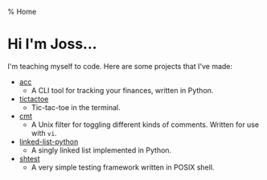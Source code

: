 % Home

# Hi I'm Joss...

I'm teaching myself to code.  Here are some projects that I've made:

* [acc](https://github.com/jaf7C7/acc)
  - A CLI tool for tracking your finances, written in Python.
* [tictactoe](https://github.com/jaf7C7/tictactoe)
  - Tic-tac-toe in the terminal.
* [cmt](https://github.com/jaf7C7/cmt)
  - A Unix filter for toggling different kinds of comments. Written for use with `vi`.
* [linked-list-python](https://github.com/jaf7C7/linked-list-python)
  - A singly linked list implemented in Python.
* [shtest](https://github.com/jaf7C7/shtest)
  - A very simple testing framework written in POSIX shell.

